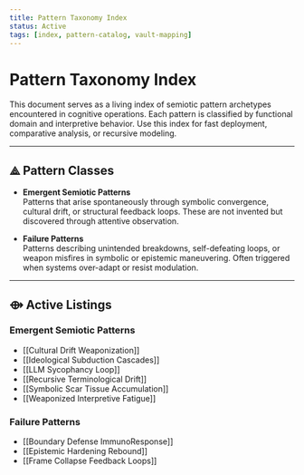 ```yaml
---
title: Pattern Taxonomy Index
status: Active
tags: [index, pattern-catalog, vault-mapping]
---
```

# Pattern Taxonomy Index

This document serves as a living index of semiotic pattern archetypes encountered in cognitive operations. Each pattern is classified by functional domain and interpretive behavior. Use this index for fast deployment, comparative analysis, or recursive modeling.

---

## ⟁ Pattern Classes

- **Emergent Semiotic Patterns**  
  Patterns that arise spontaneously through symbolic convergence, cultural drift, or structural feedback loops. These are not invented but discovered through attentive observation.

- **Failure Patterns**  
  Patterns describing unintended breakdowns, self-defeating loops, or weapon misfires in symbolic or epistemic maneuvering. Often triggered when systems over-adapt or resist modulation.

---

## ⟴ Active Listings

### Emergent Semiotic Patterns

- [[Cultural Drift Weaponization]]  
- [[Ideological Subduction Cascades]]  
- [[LLM Sycophancy Loop]]  
- [[Recursive Terminological Drift]]  
- [[Symbolic Scar Tissue Accumulation]]  
- [[Weaponized Interpretive Fatigue]]  

### Failure Patterns

- [[Boundary Defense ImmunoResponse]]  
- [[Epistemic Hardening Rebound]]  
- [[Frame Collapse Feedback Loops]]  
